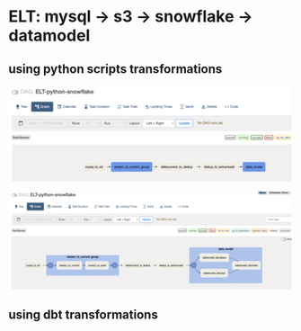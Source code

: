 
# ELT: mysql -> s3 -> snowflake -> datamodel

## using python scripts transformations

![elt-dag-1](doc/elt_dag_1.png)

![elt-dag-2](doc/elt_dag_2.png)

## using dbt transformations